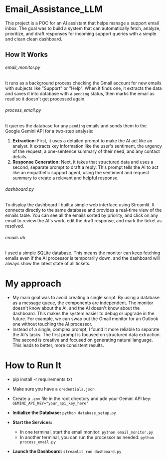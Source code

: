 # Email_Assistance_LLM

This project is a POC for an AI assistant that helps manage a support email inbox. The goal was to build a system that can automatically fetch, analyze, prioritize, and draft responses for incoming support queries with a simple and clean clean dashboard.

## How It Works

###### email_monitor.py

It runs as a background process checking the Gmail account for new emails with subjects like "Support" or "Help". When it finds one, it extracts the data and saves it into  database with a `pending` status, then marks the email as read so it doesn't get processed again.

###### process_email.py

It queries the database for any `pending` emails and sends them to the Google Gemini API for a two-step analysis:

1. **Extraction:** First, it uses a detailed prompt to make the AI act like an analyst. It extracts key information like the user's sentiment, the urgency of the request, a one-sentence summary of their need, and any contact details.
2. **Response Generation:** Next, it takes that structured data and uses a second, separate prompt to draft a reply. This prompt tells the AI to act like an empathetic support agent, using the sentiment and request summary to create a relevant and helpful response.

###### dashboard.py

To display the dashboard I built a simple web interface using Streamlit. It connects directly to the same database and provides a real-time view of the emails table. You can see  all the emails sorted by priority, and click on any email to review the AI's work, edit the draft response, and mark the ticket as resolved.

###### emails.db

 I used a simple SQLite database. This means the monitor can keep fetching emails even if the AI processor is temporarily down, and the dashboard will always show the latest state of all tickets.

# My approach

* My main goal was to avoid creating a single script. By using a database as a message queue, the components are independent. The monitor doesn't know about the AI, and the AI doesn't know about the dashboard. This makes the system easier to debug or upgrade in the future. For example, we can swap out the Gmail monitor for an Outlook one without touching the AI processor.
* Instead of a single, complex prompt, I found it more reliable to separate the AI's tasks. The first prompt is focused on structured data extraction. The second is creative and focused on generating natural language. This leads to better, more consistent results.

# How to Run It

* pip install -r requirements.txt
* Make sure you have a `credentials.json`
* Create a `.env` file in the root directory and add your Gemini API key:
  `GEMINI_API_KEY="your_api_key_here"`
* **Initialize the Database:**
  `python database_setup.py`
* **Start the Services:**

  * In one terminal, start the email monitor: `python email_monitor.py`
  * In another terminal, you can run the processor as needed: `python process_email.py`
* **Launch the Dashboard:**
  `streamlit run dashboard.py`
